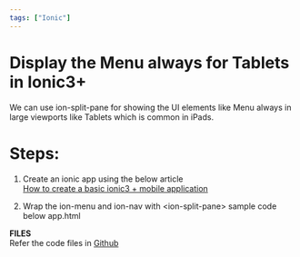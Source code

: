 ```yaml
---
tags: ["Ionic"]
---
```


# Display the Menu always for Tablets in Ionic3+

We can use ion-split-pane for showing the UI elements like Menu always in large viewports like Tablets which is common in iPads.  
  
# Steps:  
  
1. Create an ionic app using the below article  
[How to create a basic ionic3 + mobile application](/blog/2018/02/03/ionic-basic-mobile-app)   
  
2. Wrap the ion-menu and ion-nav with <ion-split-pane\> sample code below app.html

**FILES**  
Refer the code files in [Github](https://github.com/nagvbt/IonicTemplate/commit/9e28f7c912d2320689560760cfca7a84859958b5)
